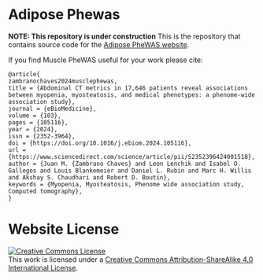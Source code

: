 # Adipose Phewas
**NOTE: This repository is under construction**
This is the repository that contains source code for the [Adipose PheWAS website](https://adiposephewas.github.io).

If you find Muscle PheWAS useful for your work please cite:
```
@article{
zambranochaves2024musclephewas,
title = {Abdominal CT metrics in 17,646 patients reveal associations between myopenia, myosteatosis, and medical phenotypes: a phenome-wide association study},
journal = {eBioMedicine},
volume = {103},
pages = {105116},
year = {2024},
issn = {2352-3964},
doi = {https://doi.org/10.1016/j.ebiom.2024.105116},
url = {https://www.sciencedirect.com/science/article/pii/S2352396424001518},
author = {Juan M. {Zambrano Chaves} and Leon Lenchik and Isabel O. Gallegos and Louis Blankemeier and Daniel L. Rubin and Marc H. Willis and Akshay S. Chaudhari and Robert D. Boutin},
keywords = {Myopenia, Myosteatosis, Phenome wide association study, Computed tomography},
}
```

# Website License
<a rel="license" href="http://creativecommons.org/licenses/by-sa/4.0/"><img alt="Creative Commons License" style="border-width:0" src="https://i.creativecommons.org/l/by-sa/4.0/88x31.png" /></a><br />This work is licensed under a <a rel="license" href="http://creativecommons.org/licenses/by-sa/4.0/">Creative Commons Attribution-ShareAlike 4.0 International License</a>.
